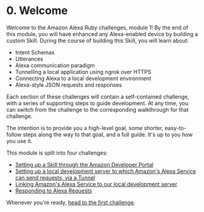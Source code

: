 # 0. Welcome

Welcome to the Amazon Alexa Ruby challenges, module 1! By the end of this module, you will have enhanced any Alexa-enabled device by building a custom Skill. During the course of building this Skill, you will learn about:

- Intent Schemas
- Utterances
- Alexa communication paradigm
- Tunnelling a local application using ngrok over HTTPS
- Connecting Alexa to a local development environment
- Alexa-style JSON requests and responses

Each section of these challenges will contain a self-contained challenge, with a series of supporting steps to guide development. At any time, you can switch from the challenge to the corresponding walkthrough for that challenge.

The intention is to provide you a high-level goal, some shorter, easy-to-follow steps along the way to that goal, and a full guide. It's up to you how you use it.

This module is split into four challenges:

- [Setting up a Skill through the Amazon Developer Portal](1_setting_up_a_new_skill.md)
- [Setting up a local development server to which Amazon's Alexa Service can send requests, via a Tunnel](2_local_development_environment_setup.md)
- [Linking Amazon's Alexa Service to our local development server](3_linking_amazon_to_our_endpoint.md)
- [Responding to Alexa Requests](4_responding_to_alexa_requests.md)

Whenever you're ready, [head to the first challenge](1_setting_up_a_new_skill.md).